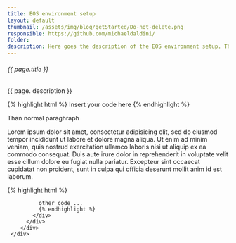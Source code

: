 ```yaml
---
title: EOS environment setup
layout: default
thumbnail: /assets/img/blog/getStarted/Do-not-delete.png
responsible: https://github.com/michaeldaldini/
folder:
description: Here goes the description of the EOS environment setup. This will be shown also on the Get Started page.
---
```


<section>
    <div class="container">
        <div class="project-single">
            <div class="row project-single-text margin-30px-tb">
                <div class="col-lg-12 col-md-12">
                   <h6>{{ page.title }}</h6>
                   <p>{{ page. description }}</p>
                </div>
            </div>
            <div class="row margin-50px-bottom sm-margin-30px-bottom">
              <div class="col-12">
              {% highlight html %}
              Insert your code here
              {% endhighlight %}
              <p>Than normal paraghraph</p>
              <p> Lorem ipsum dolor sit amet, consectetur adipisicing elit, sed do eiusmod tempor incididunt ut labore et dolore magna aliqua. Ut enim ad minim veniam, quis nostrud exercitation ullamco laboris nisi ut aliquip ex ea commodo consequat. Duis aute irure dolor in reprehenderit in voluptate velit esse cillum dolore eu fugiat nulla pariatur. Excepteur sint occaecat cupidatat non proident, sunt in culpa qui officia deserunt mollit anim id est laborum. </p>
              {% highlight html %}

              other code ...
              {% endhighlight %}
            </div>
          </div>
        </div>
     </div>
</section>
